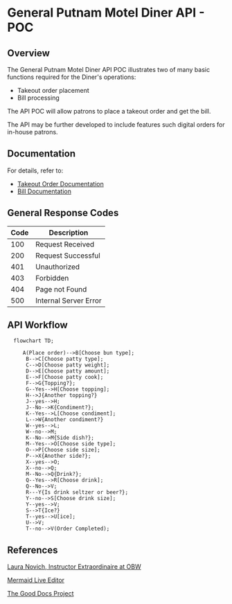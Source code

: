 # General Putnam Motel Diner API - POC

## Overview

The General Putnam Motel Diner API POC illustrates two of many basic functions required for the Diner's operations:

* Takeout order placement
* Bill processing

The API POC will allow patrons to place a takeout order and get the bill. 

The API may be further developed to include features such digital orders for in-house patrons.

## Documentation

For details, refer to:

- [Takeout Order Documentation](https://github.com/solidoc365/student-showcase/blob/main/student-work/solidoc/api-final-project/Post-Order.md)
- [Bill Documentation](https://github.com/solidoc365/student-showcase/blob/main/student-work/solidoc/api-final-project/Get-Bill.md)

## General Response Codes

Code | Description
----- | ----------
100 | Request Received
200 | Request Successful
401 | Unauthorized
403 | Forbidden
404 | Page not Found
500 | Internal Server Error

## API Workflow

```mermaid
  flowchart TD;
  
     A(Place order)-->B[Choose bun type];
      B-->C[Choose patty type];
      C-->D[Choose patty weight];
      D-->E[Choose patty amount];
      E-->F[Choose patty cook];
      F-->G{Topping?};
      G--Yes-->H[Choose topping];
      H-->J{Another topping?}
      J--yes-->H;
      J--No-->K{Condiment?};
      K--Yes-->L[Choose condiment];
      L-->W{Another condiment?}
      W--yes-->L;
      W--no-->M;
      K--No-->M{Side dish?};
      M--Yes-->O[Choose side type];
      O-->P[Choose side size];
      P-->X{Another side?};
      X--yes-->O;
      X--no-->Q;
      M--No-->Q{Drink?};
      Q--Yes-->R[Choose drink];
      Q--No-->V;
      R---Y{Is drink seltzer or beer?};
      Y--no-->S[Choose drink size];
      Y--yes-->V;
      S-->T{Ice?}
      T--yes-->U[ice];
      U-->V;        
      T--no-->V(Order Completed);
```

## References 

[Laura Novich, Instructor Extraordinaire at OBW](https://github.com/Laura-Novich-OBW)

[Mermaid Live Editor](http://mermaid-js.github.io/mermaid/)

[The Good Docs Project](https://github.com/thegooddocsproject/templates)

